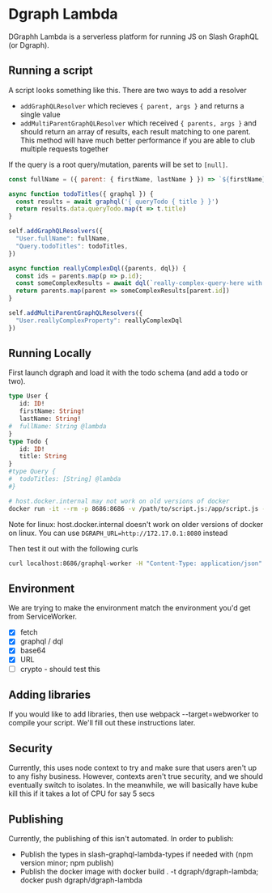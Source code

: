 # Dgraph Lambda

DGraphh Lambda is a serverless platform for running JS on Slash GraphQL (or Dgraph).

## Running a script

A script looks something like this. There are two ways to add a resolver
* `addGraphQLResolver` which recieves `{ parent, args }` and returns a single value
* `addMultiParentGraphQLResolver` which received `{ parents, args }` and should return an array of results, each result matching to one parent. This method will have much better performance if you are able to club multiple requests together

If the query is a root query/mutation, parents will be set to `[null]`.

```javascript
const fullName = ({ parent: { firstName, lastName } }) => `${firstName} ${lastName}`

async function todoTitles({ graphql }) {
  const results = await graphql('{ queryTodo { title } }')
  return results.data.queryTodo.map(t => t.title)
}

self.addGraphQLResolvers({
  "User.fullName": fullName,
  "Query.todoTitles": todoTitles,
})

async function reallyComplexDql({parents, dql}) {
  const ids = parents.map(p => p.id);
  const someComplexResults = await dql(`really-complex-query-here with ${ids}`);
  return parents.map(parent => someComplexResults[parent.id])
}

self.addMultiParentGraphQLResolvers({
  "User.reallyComplexProperty": reallyComplexDql
})
```

## Running Locally

First launch dgraph and load it with the todo schema (and add a todo or two).

```graphql
type User {
   id: ID!
   firstName: String!
   lastName: String!
#  fullName: String @lambda
}
type Todo {
   id: ID!
   title: String
}
#type Query {
#  todoTitles: [String] @lambda
#}
```

```bash
# host.docker.internal may not work on old versions of docker
docker run -it --rm -p 8686:8686 -v /path/to/script.js:/app/script.js -e DGRAPH_URL=http://host.docker.internal:8080 tdinkar/omega
```

Note for linux: host.docker.internal doesn't work on older versions of docker on linux. You can use `DGRAPH_URL=http://172.17.0.1:8080` instead

Then test it out with the following curls
```bash
curl localhost:8686/graphql-worker -H "Content-Type: application/json" -d '{"resolver":"User.fullName","parents":[{"firstName":"Dgraph","lastName":"Labs"}]}'
```

## Environment

We are trying to make the environment match the environment you'd get from ServiceWorker.

* [x] fetch
* [x] graphql / dql
* [x] base64
* [x] URL
* [ ] crypto - should test this

## Adding libraries

If you would like to add libraries, then use webpack --target=webworker to compile your script. We'll fill out these instructions later.

## Security

Currently, this uses node context to try and make sure that users aren't up to any fishy business. However, contexts aren't true security, and we should eventually switch to isolates. In the meanwhile, we will basically have kube kill this if it takes a lot of CPU for say 5 secs

## Publishing

Currently, the publishing of this isn't automated. In order to publish:
* Publish the types in slash-graphql-lambda-types if needed with (npm version minor; npm publish)
* Publish the docker image with docker build . -t dgraph/dgraph-lambda; docker push dgraph/dgraph-lambda
